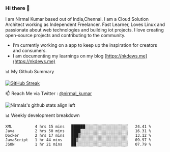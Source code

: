 ### Hi there 👋

 I am Nirmal Kumar based out of India,Chennai. I am a Cloud Solution Architect working as Independent Freelancer. Fast Learner, Loves Linux and passionate about web technologies and building iot projects. I love creating open-source projects and contributing to the community.

- I’m currently working on a app to keep up the inspiration for creators and consumers.
- I am documenting my learnings on my blog [https://nkdews.me](https://nkdews.me)


📊 My Github Summary

[![GitHub Streak](https://github-readme-streak-stats.herokuapp.com?user=nk-gears&theme=dark&hide_border=true&date_format=M%20j%5B%2C%20Y%5D)](https://git.io/streak-stats)


📫 Reach Me via  Twitter : [@nirmal_kumar](https://twitter.com/nirmal_kumar)

![Nirmals's github stats align left](https://github-readme-stats.vercel.app/api?username=nk-gears&show_icons=true)


📊 Weekly development breakdown

<!--START_SECTION:waka-->
```text
XML          4 hrs 15 mins   ██████░░░░░░░░░░░░░░░░░░░   24.41 % 
Java         2 hrs 50 mins   ████░░░░░░░░░░░░░░░░░░░░░   16.31 % 
Docker       2 hrs 17 mins   ███▒░░░░░░░░░░░░░░░░░░░░░   13.12 % 
JavaScript   1 hr 44 mins    ██▒░░░░░░░░░░░░░░░░░░░░░░   09.97 % 
JSON         1 hr 21 mins    ██░░░░░░░░░░░░░░░░░░░░░░░   07.79 % 
```
<!--END_SECTION:waka-->



